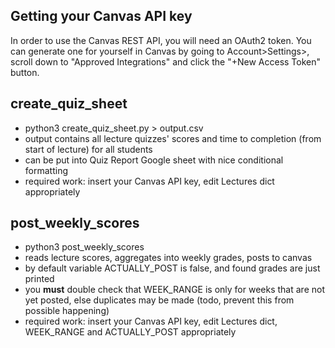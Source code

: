 ## Getting your Canvas API key

In order to use the Canvas REST API, you will need an OAuth2 token. You can generate one for yourself in Canvas by going to Account>Settings>, scroll down to "Approved Integrations" and click the "+New Access Token" button.

## create_quiz_sheet

* python3 create_quiz_sheet.py > output.csv
* output contains all lecture quizzes' scores and time to completion (from start of lecture) for all students
* can be put into Quiz Report Google sheet with nice conditional formatting
* required work: insert your Canvas API key, edit Lectures dict appropriately

## post_weekly_scores

* python3 post_weekly_scores
* reads lecture scores, aggregates into weekly grades, posts to canvas
* by default variable ACTUALLY_POST is false, and found grades are just printed
* you **must** double check that WEEK_RANGE is only for weeks that are not yet posted, else duplicates may be made (todo, prevent this from possible happening)
* required work: insert your Canvas API key, edit Lectures dict, WEEK_RANGE and ACTUALLY_POST appropriately

